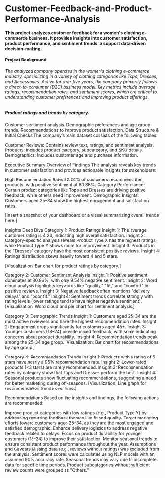 # Customer-Feedback-and-Product-Performance-Analysis


#### This project analyzes customer feedback for a women's clothing e-commerce business. It provides insights into customer satisfaction, product performance, and sentiment trends to support data-driven decision-making.

#### Project Background
###### The analyzed company operates in the women's clothing e-commerce industry, specializing in a variety of clothing categories like Tops, Dresses, and Accessories. Active for over five years, the company primarily follows a direct-to-consumer (D2C) business model. Key metrics include average ratings, recommendation rates, and sentiment scores, which are critical to understanding customer preferences and improving product offerings.

##### Product ratings and trends by category.
Customer sentiment analysis.
Demographic preferences and age group trends.
Recommendations to improve product satisfaction.
Data Structure & Initial Checks
The company’s main dataset consists of the following tables:

Customer Reviews: Contains review text, ratings, and sentiment analysis.
Products: Includes product category, subcategory, and SKU details.
Demographics: Includes customer age and purchase information.


Executive Summary
Overview of Findings
This analysis reveals key trends in customer satisfaction and provides actionable insights for stakeholders:

High Recommendation Rate: 82.24% of customers recommend the products, with positive sentiment at 80.86%.
Category Performance: Certain product categories like Tops and Dresses are driving positive feedback, while others need improvement.
Demographic Insights: Customers aged 25–34 show the highest engagement and satisfaction rates.

[Insert a snapshot of your dashboard or a visual summarizing overall trends here.]

Insights Deep Dive
Category 1: Product Ratings
Insight 1: The average customer rating is 4.20, indicating high overall satisfaction.
Insight 2: Category-specific analysis reveals Product Type X has the highest ratings, while Product Type Y shows room for improvement.
Insight 3: Products in the "Dresses" category have the most consistent positive reviews.
Insight 4: Ratings distribution skews heavily toward 4 and 5 stars.


[Visualization: Bar chart for product ratings by category.]

Category 2: Customer Sentiment Analysis
Insight 1: Positive sentiment dominates at 80.86%, with only 9.54% negative sentiment.
Insight 2: Word cloud analysis highlights keywords like "quality," "fit," and "comfort" in positive reviews.
Insight 3: Negative feedback often mentions "delivery delays" and "poor fit."
Insight 4: Sentiment trends correlate strongly with rating levels (lower ratings tend to have higher negative sentiment).
[Visualization: Word cloud and pie chart for sentiment analysis.]

Category 3: Demographic Trends
Insight 1: Customers aged 25–34 are the most active reviewers and have the highest recommendation rates.
Insight 2: Engagement drops significantly for customers aged 45+.
Insight 3: Younger customers (18–24) provide mixed feedback, with some indicating concerns about product durability.
Insight 4: Recommendation trends peak among the 25–34 age group.
[Visualization: Bar chart for recommendations by age group.]

Category 4: Recommendation Trends
Insight 1: Products with a rating of 5 stars have nearly a 95% recommendation rate.
Insight 2: Lower-rated products (<3 stars) are rarely recommended.
Insight 3: Recommendation rates by category show that Tops and Dresses perform the best.
Insight 4: Seasonal products show fluctuating recommendations, suggesting a need for better marketing during off-seasons.
[Visualization: Line graph for recommendation trends over time.]

Recommendations
Based on the insights and findings, the following actions are recommended:

Improve product categories with low ratings (e.g., Product Type Y) by addressing recurring feedback themes like fit and quality.
Target marketing efforts toward customers aged 25–34, as they are the most engaged and satisfied demographic.
Enhance delivery logistics to address negative feedback related to delays.
Focus on product durability for younger customers (18–24) to improve their satisfaction.
Monitor seasonal trends to ensure consistent product performance throughout the year.
Assumptions and Caveats
Missing data (e.g., reviews without ratings) was excluded from the analysis.
Sentiment scores were calculated using NLP models with an assumed 90% accuracy rate.
Seasonal trends may vary due to incomplete data for specific time periods.
Product subcategories without sufficient review counts were grouped as "Others."
